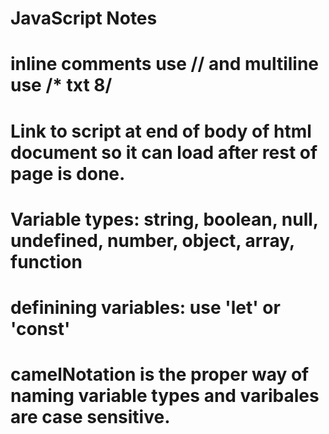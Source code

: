 # JavaScript Notes

# inline comments  use // and multiline use /* txt 8/

# Link to script at end of body of html document so it can load after rest of page is done.

# Variable types: string, boolean, null, undefined, number, object, array, function

# definining variables: use 'let' or 'const'

# camelNotation is the proper way of naming variable types and varibales are case sensitive.